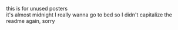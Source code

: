 this is for unused posters<br>
it's almost midnight I really wanna go to bed so I didn't capitalize the readme again, sorry
